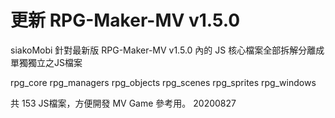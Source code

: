 # 更新 RPG-Maker-MV v1.5.0
siakoMobi 針對最新版 RPG-Maker-MV v1.5.0
內的 JS 核心檔案全部拆解分離成單獨獨立之JS檔案

rpg_core
rpg_managers
rpg_objects
rpg_scenes
rpg_sprites
rpg_windows

共 153 JS檔案，方便開發 MV Game 參考用。
20200827
